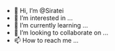 - 👋 Hi, I’m @Siratei
- 👀 I’m interested in ...
- 🌱 I’m currently learning ...
- 💞️ I’m looking to collaborate on ...
- 📫 How to reach me ...

<!---
Siratei/Siratei is a ✨ special ✨ repository because its `README.md` (this file) appears on your GitHub profile.
You can click the Preview link to take a look at your changes.
--->
